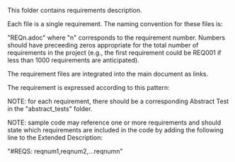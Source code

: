 This folder contains requirements description.

Each file is a single requirement.
The naming convention for these files is:

"REQn.adoc" where "n" corresponds to the requirement number. Numbers should have preceeding zeros appropriate for the total number of requirements in the project (e.g., the first requirement could be REQ001 if less than 1000 requirements are anticipated).

The requirement files are integrated into the main document as links.

The requirement is expressed according to this pattern:

NOTE: for each requirement, there should be a corresponding Abstract Test in the "abstract_tests" folder.

NOTE: sample code may reference one or more requirements and should state which requirements are included in the code by adding the following line to the Extended Description:

"#REQS: reqnum1,reqnum2,...reqnumn"
